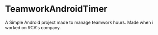 # TeamworkAndroidTimer
A Simple Android project made to manage teamwork hours. Made when i worked on RCA's company.
